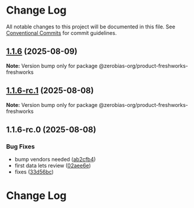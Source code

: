 # Change Log

All notable changes to this project will be documented in this file.
See [Conventional Commits](https://conventionalcommits.org) for commit guidelines.

## [1.1.6](https://github.com/zerobias-org/product/compare/@zerobias-org/product-freshworks-freshworks@1.1.6-rc.1...@zerobias-org/product-freshworks-freshworks@1.1.6) (2025-08-09)

**Note:** Version bump only for package @zerobias-org/product-freshworks-freshworks





## [1.1.6-rc.1](https://github.com/zerobias-org/product/compare/@zerobias-org/product-freshworks-freshworks@1.1.6-rc.0...@zerobias-org/product-freshworks-freshworks@1.1.6-rc.1) (2025-08-08)

**Note:** Version bump only for package @zerobias-org/product-freshworks-freshworks





## 1.1.6-rc.0 (2025-08-08)


### Bug Fixes

* bump vendors needed ([ab2cfb4](https://github.com/zerobias-org/product/commit/ab2cfb4a9cf2e3008e08b068f98011fec096c932))
* first data lets review ([02aee6e](https://github.com/zerobias-org/product/commit/02aee6e8c4f11675de7c63a00f4c8254a67a4dd7))
* fixes ([33d56bc](https://github.com/zerobias-org/product/commit/33d56bcaedf3fa5e3939a33c0fb57eda53539d05))





# Change Log
